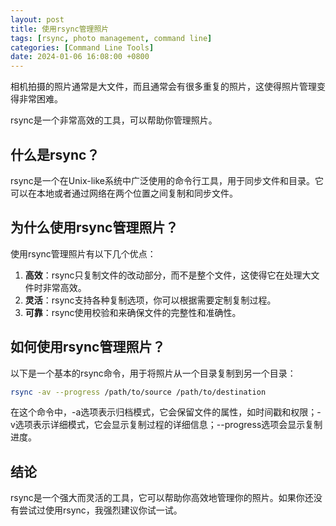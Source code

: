 ```yaml
---
layout: post
title: 使用rsync管理照片
tags: [rsync, photo management, command line]
categories: [Command Line Tools]
date: 2024-01-06 16:08:00 +0800
---
```

相机拍摄的照片通常是大文件，而且通常会有很多重复的照片，这使得照片管理变得非常困难。

rsync是一个非常高效的工具，可以帮助你管理照片。

## 什么是rsync？

rsync是一个在Unix-like系统中广泛使用的命令行工具，用于同步文件和目录。它可以在本地或者通过网络在两个位置之间复制和同步文件。

## 为什么使用rsync管理照片？

使用rsync管理照片有以下几个优点：

1. **高效**：rsync只复制文件的改动部分，而不是整个文件，这使得它在处理大文件时非常高效。
2. **灵活**：rsync支持各种复制选项，你可以根据需要定制复制过程。
3. **可靠**：rsync使用校验和来确保文件的完整性和准确性。

## 如何使用rsync管理照片？

以下是一个基本的rsync命令，用于将照片从一个目录复制到另一个目录：

```bash
rsync -av --progress /path/to/source /path/to/destination
```

在这个命令中，-a选项表示归档模式，它会保留文件的属性，如时间戳和权限；-v选项表示详细模式，它会显示复制过程的详细信息；--progress选项会显示复制进度。

## 结论

rsync是一个强大而灵活的工具，它可以帮助你高效地管理你的照片。如果你还没有尝试过使用rsync，我强烈建议你试一试。
